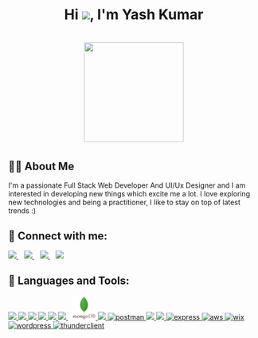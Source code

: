 <!--
**yashcode4/yashcode4** is a ✨ _special_ ✨ repository because its `README.md` (this file) appears on your GitHub profile.

Here are some ideas to get you started:

- 🔭 I’m currently working on ...
- 🌱 I’m currently learning ...
- 👯 I’m looking to collaborate on ...
- 🤔 I’m looking for help with ...
- 💬 Ask me about ...
- 📫 How to reach me: ...
- 😄 Pronouns: ...
- ⚡ Fun fact: ...
-->

### <h1 align="center">Hi <img src="https://raw.githubusercontent.com/MartinHeinz/MartinHeinz/master/wave.gif" width="30px">, I'm Yash Kumar</h1>

<h1 align="center"><a href="#"><img width="200" height="200" src="https://i.imgur.com/799y5A3.png"/></a></h1>

## 🙋‍♂️ About Me

I'm a passionate Full Stack Web Developer And UI/Ux Designer and I am interested in developing new things which excite me a lot. I love exploring new technologies and being a practitioner, I like to stay on top of latest trends :)

## 🔗 Connect with me:

<a href="mailto:yashkumar124987@gmail.com" target="_blank"> <img src="https://img.icons8.com/?size=50&id=X0mEIh0RyDdL&format=png"/> </a>
&nbsp;&nbsp;
<a href="https://www.linkedin.com/in/yash-kumar-yk/" target="_blank"> <img src="https://img.icons8.com/?size=50&id=xuvGCOXi8Wyg&format=png"/> </a>
&nbsp;&nbsp;
<a href="https://yashkumar4.netlify.app/" target="_blank"> <img src="https://img.icons8.com/?size=50&id=VJz2Ob51dvZJ&format=png"/> </a>
&nbsp;&nbsp;
<a href="https://github.com/yashcode4" target="_blank"> <img src="https://img.icons8.com/?size=50&id=iEBcQcM9rnZ9&format=png"/> </a>

## 🚀 Languages and Tools:

<p align="left"> 
    <a href="https://reactjs.org/" target="_blank"> <img src="https://img.icons8.com/color/48/000000/react-native.png"/> </a>
    <a href="https://developer.mozilla.org/en-US/docs/Web/JavaScript" target="_blank"> <img src="https://img.icons8.com/color/48/000000/javascript.png"/> </a> 
    <a href="https://www.w3.org/html/" target="_blank"> <img src="https://img.icons8.com/color/48/000000/html-5.png"/> </a> 
    <a href="https://www.w3schools.com/css/" target="_blank"> <img src="https://img.icons8.com/color/48/000000/css3.png"/> </a> 
    <a href="https://getbootstrap.com" target="_blank"> <img src="https://img.icons8.com/color/48/000000/bootstrap.png"/> </a> 
    <a style="padding-right:8px;" href="https://nodejs.org" target="_blank"> <img src="https://img.icons8.com/color/48/000000/nodejs.png"/> </a> 
    <a href="https://www.mongodb.com/" target="_blank"> <img src="https://raw.githubusercontent.com/devicons/devicon/master/icons/mongodb/mongodb-original-wordmark.svg" alt="mongodb" width="48" height="48"/> </a> 
    <a href="https://tailwindcss.com/" target="_blank"> <img src="https://img.icons8.com/?size=48&id=CIAZz2CYc6Kc&format=png"/> </a> 
    <a href="https://postman.com" target="_blank"> <img src="https://www.vectorlogo.zone/logos/getpostman/getpostman-icon.svg" alt="postman" width="45" height="45"/> </a>   
    <a href="https://git-scm.com/" target="_blank"> <img src="https://img.icons8.com/color/48/000000/git.png"/> </a> 
    <a href="https://redux.js.org" target="_blank"> <img src="https://img.icons8.com/color/48/000000/redux.png"/> </a>
    <a href="https://expressjs.com" target="_blank"> <img src="https://ajeetchaulagain.com/static/7cb4af597964b0911fe71cb2f8148d64/87351/express-js.png" alt="express" width="45" height="45"/> </a>
    <a href="https://aws.amazon.com/" target="_blank"> <img src="https://static-00.iconduck.com/assets.00/aws-icon-512x512-hniukvcn.png" alt="aws" width="45" height="45"/> </a>
    <a href="https://www.wix.com/" target="_blank"> <img src="https://static-00.iconduck.com/assets.00/wix-icon-436x512-sdy6ffpo.png" alt="wix" width="45" height="45"/> </a>
    <a href="https://wordpress.org/" target="_blank"> <img src="https://img.icons8.com/?size=45&id=13664&format=png" alt="wordpress" width="50" height="50"/> </a>
    <a href="https://wordpress.org/" target="_blank"> <img src="https://rangav.gallerycdn.vsassets.io/extensions/rangav/vscode-thunder-client/2.12.0/1694428190244/Microsoft.VisualStudio.Services.Icons.Default" alt="thunderclient" width="45" height="45"/> </a>
</p>


<br/>


<br/>


